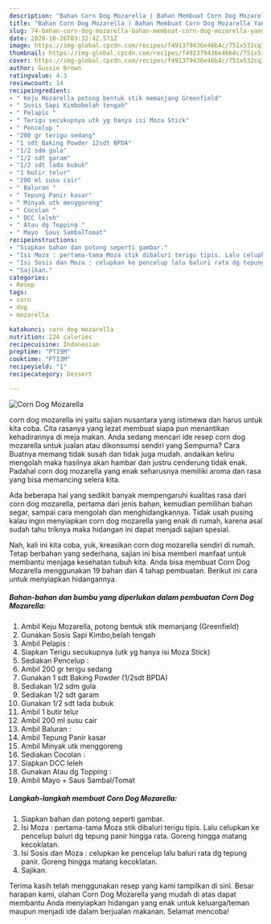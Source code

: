 ```yaml
---
description: "Bahan Corn Dog Mozarella | Bahan Membuat Corn Dog Mozarella Yang Sedap"
title: "Bahan Corn Dog Mozarella | Bahan Membuat Corn Dog Mozarella Yang Sedap"
slug: 74-bahan-corn-dog-mozarella-bahan-membuat-corn-dog-mozarella-yang-sedap
date: 2020-10-26T03:32:42.571Z
image: https://img-global.cpcdn.com/recipes/f491379436e46b4c/751x532cq70/corn-dog-mozarella-foto-resep-utama.jpg
thumbnail: https://img-global.cpcdn.com/recipes/f491379436e46b4c/751x532cq70/corn-dog-mozarella-foto-resep-utama.jpg
cover: https://img-global.cpcdn.com/recipes/f491379436e46b4c/751x532cq70/corn-dog-mozarella-foto-resep-utama.jpg
author: Gussie Brown
ratingvalue: 4.3
reviewcount: 14
recipeingredient:
- " Keju Mozarella potong bentuk stik memanjang Greenfield"
- " Sosis Sapi Kimbobelah tengah"
- " Pelapis "
- " Terigu secukupnya utk yg hanya isi Moza Stick"
- " Pencelup "
- "200 gr terigu sedang"
- "1 sdt Baking Powder 12sdt BPDA"
- "1/2 sdm gula"
- "1/2 sdt garam"
- "1/2 sdt lada bubuk"
- "1 butir telur"
- "200 ml susu cair"
- " Baluran "
- " Tepung Panir kasar"
- " Minyak utk menggoreng"
- " Cocolan "
- " DCC leleh"
- " Atau dg Topping "
- " Mayo  Saus SambalTomat"
recipeinstructions:
- "Siapkan bahan dan potong seperti gambar."
- "Isi Moza : pertama-tama Moza stik dibaluri terigu tipis. Lalu celupkan ke pencelup baluri dg tepung panir hingga rata. Goreng hingga matang kecoklatan."
- "Isi Sosis dan Moza : celupkan ke pencelup lalu baluri rata dg tepung panir. Goreng hingga matang kecoklatan."
- "Sajikan."
categories:
- Resep
tags:
- corn
- dog
- mozarella

katakunci: corn dog mozarella 
nutrition: 224 calories
recipecuisine: Indonesian
preptime: "PT19M"
cooktime: "PT33M"
recipeyield: "1"
recipecategory: Dessert

---
```



![Corn Dog Mozarella](https://img-global.cpcdn.com/recipes/f491379436e46b4c/751x532cq70/corn-dog-mozarella-foto-resep-utama.jpg)


corn dog mozarella ini yaitu sajian nusantara yang istimewa dan harus untuk kita coba. Cita rasanya yang lezat membuat siapa pun menantikan kehadirannya di meja makan.
Anda sedang mencari ide resep corn dog mozarella untuk jualan atau dikonsumsi sendiri yang Sempurna? Cara Buatnya memang tidak susah dan tidak juga mudah. andaikan keliru mengolah maka hasilnya akan hambar dan justru cenderung tidak enak. Padahal corn dog mozarella yang enak seharusnya memiliki aroma dan rasa yang bisa memancing selera kita.

Ada beberapa hal yang sedikit banyak mempengaruhi kualitas rasa dari corn dog mozarella, pertama dari jenis bahan, kemudian pemilihan bahan segar, sampai cara mengolah dan menghidangkannya. Tidak usah pusing kalau ingin menyiapkan corn dog mozarella yang enak di rumah, karena asal sudah tahu triknya maka hidangan ini dapat menjadi sajian spesial.




Nah, kali ini kita coba, yuk, kreasikan corn dog mozarella sendiri di rumah. Tetap berbahan yang sederhana, sajian ini bisa memberi manfaat untuk membantu menjaga kesehatan tubuh kita. Anda bisa membuat Corn Dog Mozarella menggunakan 19 bahan dan 4 tahap pembuatan. Berikut ini cara untuk menyiapkan hidangannya.

<!--inarticleads1-->

##### Bahan-bahan dan bumbu yang diperlukan dalam pembuatan Corn Dog Mozarella:

1. Ambil  Keju Mozarella, potong bentuk stik memanjang (Greenfield)
1. Gunakan  Sosis Sapi Kimbo,belah tengah
1. Ambil  Pelapis :
1. Siapkan  Terigu secukupnya (utk yg hanya isi Moza Stick)
1. Sediakan  Pencelup :
1. Ambil 200 gr terigu sedang
1. Gunakan 1 sdt Baking Powder (1/2sdt BPDA)
1. Sediakan 1/2 sdm gula
1. Sediakan 1/2 sdt garam
1. Gunakan 1/2 sdt lada bubuk
1. Ambil 1 butir telur
1. Ambil 200 ml susu cair
1. Ambil  Baluran :
1. Ambil  Tepung Panir kasar
1. Ambil  Minyak utk menggoreng
1. Sediakan  Cocolan :
1. Siapkan  DCC leleh
1. Gunakan  Atau dg Topping :
1. Ambil  Mayo + Saus Sambal/Tomat




<!--inarticleads2-->

##### Langkah-langkah membuat Corn Dog Mozarella:

1. Siapkan bahan dan potong seperti gambar.
1. Isi Moza : pertama-tama Moza stik dibaluri terigu tipis. Lalu celupkan ke pencelup baluri dg tepung panir hingga rata. Goreng hingga matang kecoklatan.
1. Isi Sosis dan Moza : celupkan ke pencelup lalu baluri rata dg tepung panir. Goreng hingga matang kecoklatan.
1. Sajikan.




Terima kasih telah menggunakan resep yang kami tampilkan di sini. Besar harapan kami, olahan Corn Dog Mozarella yang mudah di atas dapat membantu Anda menyiapkan hidangan yang enak untuk keluarga/teman maupun menjadi ide dalam berjualan makanan. Selamat mencoba!
